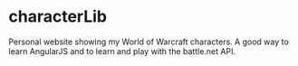 # characterLib
Personal website showing my World of Warcraft characters. A good way to learn AngularJS and to learn and play with the battle.net API.
